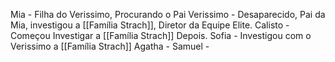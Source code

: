 Mia - Filha do Verissimo, Procurando o Pai
Verissimo - Desaparecido, Pai da Mia, investigou a [[Família Strach]], Diretor da Equipe Elite.
Calisto - Começou Investigar a [[Família Strach]] Depois.
Sofia - Investigou com o Verissimo a [[Família Strach]]
Agatha - 
Samuel -